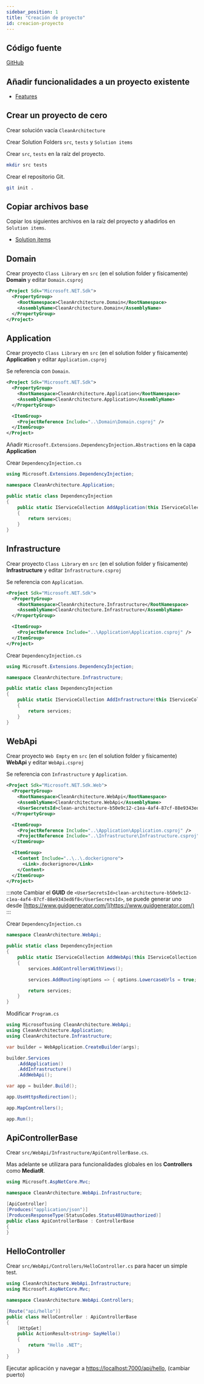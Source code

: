 ```yaml
---
sidebar_position: 1
title: "Creación de proyecto"
id: creacion-proyecto
---
```


## Código fuente

[GitHub](https://github.com/snicoper/CleanArchitecture)

## Añadir funcionalidades a un proyecto existente

- [Features](./features/)

## Crear un proyecto de cero

Crear solución vacía `CleanArchitecture`

Crear Solution Folders `src`, `tests` y `Solution items`

Crear `src`, `tests` en la raíz del proyecto.

```bash
mkdir src tests
```

Crear el repositorio Git.

```bash
git init .
```

## Copiar archivos base

Copiar los siguientes archivos en la raíz del proyecto y añadirlos en `Solution items`.

- [Solution items](./solution-items/solution-items.md)

## Domain

Crear proyecto `Class Library` en `src` (en el solution folder y físicamente) **Domain** y editar `Domain.csproj`

```xml
<Project Sdk="Microsoft.NET.Sdk">
  <PropertyGroup>
    <RootNamespace>CleanArchitecture.Domain</RootNamespace>
    <AssemblyName>CleanArchitecture.Domain</AssemblyName>
  </PropertyGroup>
</Project>
```

## Application

Crear proyecto `Class Library` en `src` (en el solution folder y físicamente) **Application** y editar `Application.csproj`

Se referencia con `Domain`.

```xml
<Project Sdk="Microsoft.NET.Sdk">
  <PropertyGroup>
    <RootNamespace>CleanArchitecture.Application</RootNamespace>
    <AssemblyName>CleanArchitecture.Application</AssemblyName>
  </PropertyGroup>

  <ItemGroup>
    <ProjectReference Include="..\Domain\Domain.csproj" />
  </ItemGroup>
</Project>
```

Añadir `Microsoft.Extensions.DependencyInjection.Abstractions` en la capa **Application**

Crear `DependencyInjection.cs`

```cs
using Microsoft.Extensions.DependencyInjection;

namespace CleanArchitecture.Application;

public static class DependencyInjection
{
    public static IServiceCollection AddApplication(this IServiceCollection services)
    {
        return services;
    }
}
```

## Infrastructure

Crear proyecto `Class Library` en `src` (en el solution folder y físicamente) **Infrastructure** y editar `Infrastructure.csproj`

Se referencia con `Application`.

```xml
<Project Sdk="Microsoft.NET.Sdk">
  <PropertyGroup>
    <RootNamespace>CleanArchitecture.Infrastructure</RootNamespace>
    <AssemblyName>CleanArchitecture.Infrastructure</AssemblyName>
  </PropertyGroup>

  <ItemGroup>
    <ProjectReference Include="..\Application\Application.csproj" />
  </ItemGroup>
</Project>
```

Crear `DependencyInjection.cs`

```cs
using Microsoft.Extensions.DependencyInjection;

namespace CleanArchitecture.Infrastructure;

public static class DependencyInjection
{
    public static IServiceCollection AddInfrastructure(this IServiceCollection services)
    {
        return services;
    }
}
```

## WebApi

Crear proyecto `Web Empty` en `src` (en el solution folder y físicamente) **WebApi** y editar `WebApi.csproj`

Se referencia con `Infrastructure` y `Application`.

```xml
<Project Sdk="Microsoft.NET.Sdk.Web">
  <PropertyGroup>
    <RootNamespace>CleanArchitecture.WebApi</RootNamespace>
    <AssemblyName>CleanArchitecture.WebApi</AssemblyName>
    <UserSecretsId>clean-architecture-b50e9c12-c1ea-4af4-87cf-88e9343ed6f8</UserSecretsId>
  </PropertyGroup>

  <ItemGroup>
    <ProjectReference Include="..\Application\Application.csproj" />
    <ProjectReference Include="..\Infrastructure\Infrastructure.csproj" />
  </ItemGroup>

  <ItemGroup>
    <Content Include="..\..\.dockerignore">
      <Link>.dockerignore</Link>
    </Content>
  </ItemGroup>
</Project>
```

:::note
Cambiar el **GUID** de `<UserSecretsId>clean-architecture-b50e9c12-c1ea-4af4-87cf-88e9343ed6f8</UserSecretsId>`, se puede generar uno desde [https://www.guidgenerator.com/](https://www.guidgenerator.com/)
:::

Crear `DependencyInjection.cs`

```cs
namespace CleanArchitecture.WebApi;

public static class DependencyInjection
{
    public static IServiceCollection AddWebApi(this IServiceCollection services)
    {
        services.AddControllersWithViews();

        services.AddRouting(options => { options.LowercaseUrls = true; });

        return services;
    }
}

```

Modificar `Program.cs`

```cs
using Microsoftusing CleanArchitecture.WebApi;
using CleanArchitecture.Application;
using CleanArchitecture.Infrastructure;

var builder = WebApplication.CreateBuilder(args);

builder.Services
    .AddApplication()
    .AddInfrastructure()
    .AddWebApi();

var app = builder.Build();

app.UseHttpsRedirection();

app.MapControllers();

app.Run();
```

## ApiControllerBase

Crear `src/WebApi/Infrastructure/ApiControllerBase.cs`.

Mas adelante se utilizara para funcionalidades globales en los **Controllers** como **MediatR**.

```cs
using Microsoft.AspNetCore.Mvc;

namespace CleanArchitecture.WebApi.Infrastructure;

[ApiController]
[Produces("application/json")]
[ProducesResponseType(StatusCodes.Status401Unauthorized)]
public class ApiControllerBase : ControllerBase
{
}
```

## HelloController

Crear `src/WebApi/Controllers/HelloController.cs` para hacer un simple test.

```cs
using CleanArchitecture.WebApi.Infrastructure;
using Microsoft.AspNetCore.Mvc;

namespace CleanArchitecture.WebApi.Controllers;

[Route("api/hello")]
public class HelloController : ApiControllerBase
{
    [HttpGet]
    public ActionResult<string> SayHello()
    {
        return "Hello .NET";
    }
}
```

Ejecutar aplicación y navegar a [https://localhost:7000/api/hello](http://localhost:5000/api/hello), (cambiar puerto)
